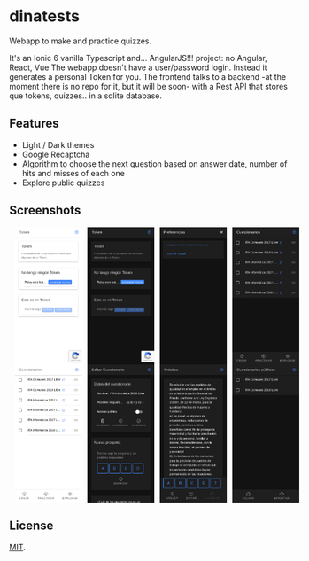 # dinatests

Webapp to make and practice quizzes.

It's an Ionic 6 vanilla Typescript and... AngularJS!!! project: no Angular, React, Vue
The webapp doesn't have a user/password login. Instead it generates a personal Token for you.
The frontend talks to a backend -at the moment there is no repo for it, but it will be soon- with a Rest API that stores que tokens, quizzes.. in a sqlite database.

## Features
* Light / Dark themes
* Google Recaptcha
* Algorithm to choose the next question based on answer date, number of hits and misses of each one
* Explore public quizzes

## Screenshots
<div style="display:flex;" >
<img style="margin-left:10px;" src="screenshots/00-token-light.png" width="24%" >
<img style="margin-left:10px;" src="screenshots/01-token-dark.png" width="24%" >
<img style="margin-left:10px;" src="screenshots/02-preferences-dark.png" width="24%" >
<img style="margin-left:10px;" src="screenshots/03-home-dark.png" width="24%" >
</div>
<div style="display:flex;" >
<img style="margin-left:10px;" src="screenshots/04-home-light.png" width="24%" >
<img style="margin-left:10px;" src="screenshots/05-test-dark.png" width="24%" >
<img style="margin-left:10px;" src="screenshots/06-quiz-dark.png" width="24%" >
<img style="margin-left:10px;" src="screenshots/07-explore-dark.png" width="24%" >
</div>

## License

[MIT](LICENSE).

